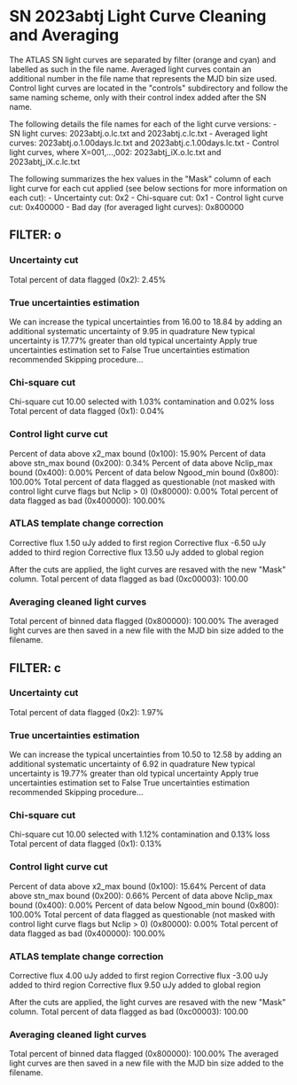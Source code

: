 # SN 2023abtj Light Curve Cleaning and Averaging

The ATLAS SN light curves are separated by filter (orange and cyan) and labelled as such in the file name. Averaged light curves contain an additional number in the file name that represents the MJD bin size used. Control light curves are located in the "controls" subdirectory and follow the same naming scheme, only with their control index added after the SN name.

The following details the file names for each of the light curve versions:
	- SN light curves: 2023abtj.o.lc.txt and 2023abtj.c.lc.txt
	- Averaged light curves: 2023abtj.o.1.00days.lc.txt and 2023abtj.c.1.00days.lc.txt
	- Control light curves, where X=001,...,002: 2023abtj_iX.o.lc.txt and 2023abtj_iX.c.lc.txt

The following summarizes the hex values in the "Mask" column of each light curve for each cut applied (see below sections for more information on each cut): 
	- Uncertainty cut: 0x2
	- Chi-square cut: 0x1
	- Control light curve cut: 0x400000
	- Bad day (for averaged light curves): 0x800000

## FILTER: o

### Uncertainty cut
Total percent of data flagged (0x2): 2.45%

### True uncertainties estimation
We can increase the typical uncertainties from 16.00 to 18.84 by adding an additional systematic uncertainty of 9.95 in quadrature
New typical uncertainty is 17.77% greater than old typical uncertainty
Apply true uncertainties estimation set to False
True uncertainties estimation recommended
Skipping procedure...

### Chi-square cut
Chi-square cut 10.00 selected with 1.03% contamination and 0.02% loss
Total percent of data flagged (0x1): 0.04%

### Control light curve cut
Percent of data above x2_max bound (0x100): 15.90%
Percent of data above stn_max bound (0x200): 0.34%
Percent of data above Nclip_max bound (0x400): 0.00%
Percent of data below Ngood_min bound (0x800): 100.00%
Total percent of data flagged as questionable (not masked with control light curve flags but Nclip > 0) (0x80000): 0.00%
Total percent of data flagged as bad (0x400000): 100.00%

### ATLAS template change correction
Corrective flux 1.50 uJy added to first region
Corrective flux -6.50 uJy added to third region
Corrective flux 13.50 uJy added to global region

After the cuts are applied, the light curves are resaved with the new "Mask" column.
Total percent of data flagged as bad (0xc00003): 100.00

### Averaging cleaned light curves
Total percent of binned data flagged (0x800000): 100.00%
The averaged light curves are then saved in a new file with the MJD bin size added to the filename.

## FILTER: c

### Uncertainty cut
Total percent of data flagged (0x2): 1.97%

### True uncertainties estimation
We can increase the typical uncertainties from 10.50 to 12.58 by adding an additional systematic uncertainty of 6.92 in quadrature
New typical uncertainty is 19.77% greater than old typical uncertainty
Apply true uncertainties estimation set to False
True uncertainties estimation recommended
Skipping procedure...

### Chi-square cut
Chi-square cut 10.00 selected with 1.12% contamination and 0.13% loss
Total percent of data flagged (0x1): 0.13%

### Control light curve cut
Percent of data above x2_max bound (0x100): 15.64%
Percent of data above stn_max bound (0x200): 0.66%
Percent of data above Nclip_max bound (0x400): 0.00%
Percent of data below Ngood_min bound (0x800): 100.00%
Total percent of data flagged as questionable (not masked with control light curve flags but Nclip > 0) (0x80000): 0.00%
Total percent of data flagged as bad (0x400000): 100.00%

### ATLAS template change correction
Corrective flux 4.00 uJy added to first region
Corrective flux -3.00 uJy added to third region
Corrective flux 9.50 uJy added to global region

After the cuts are applied, the light curves are resaved with the new "Mask" column.
Total percent of data flagged as bad (0xc00003): 100.00

### Averaging cleaned light curves
Total percent of binned data flagged (0x800000): 100.00%
The averaged light curves are then saved in a new file with the MJD bin size added to the filename.